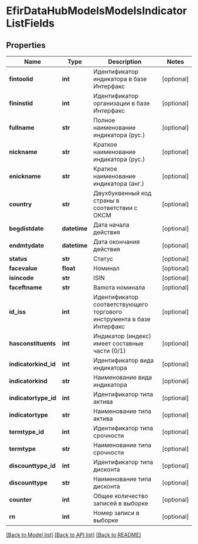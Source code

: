 # EfirDataHubModelsModelsIndicatorListFields

## Properties
Name | Type | Description | Notes
------------ | ------------- | ------------- | -------------
**fintoolid** | **int** | Идентификатор индикатора в базе Интерфакс | [optional] 
**fininstid** | **int** | Идентификатор организации в базе Интерфакс | [optional] 
**fullname** | **str** | Полное наименование индикатора (рус.) | [optional] 
**nickname** | **str** | Краткое наименование индикатора (рус.) | [optional] 
**enickname** | **str** | Краткое наименование индикатора (анг.) | [optional] 
**country** | **str** | Двухбуквенный код страны в соответствии с ОКСМ | [optional] 
**begdistdate** | **datetime** | Дата начала действия | [optional] 
**endmtydate** | **datetime** | Дата окончания действия | [optional] 
**status** | **str** | Статус | [optional] 
**facevalue** | **float** | Номинал | [optional] 
**isincode** | **str** | ISIN | [optional] 
**faceftname** | **str** | Валюта номинала | [optional] 
**id_iss** | **int** | Идентификатор соответствующего торгового инструмента в базе Интерфакс | [optional] 
**hasconstituents** | **int** | Индикатор (индекс) имеет составные части (0/1) | [optional] 
**indicatorkind_id** | **int** | Идентификатор вида индикатора | [optional] 
**indicatorkind** | **str** | Наименование вида индикатора | [optional] 
**indicatortype_id** | **int** | Идентификатор типа актива | [optional] 
**indicatortype** | **str** | Наименование типа актива | [optional] 
**termtype_id** | **int** | Идентификатор типа срочности | [optional] 
**termtype** | **str** | Наименование типа срочности | [optional] 
**discounttype_id** | **int** | Идентификатор типа дисконта | [optional] 
**discounttype** | **str** | Наименование типа дисконта | [optional] 
**counter** | **int** | Общее количество записей в выборке | [optional] 
**rn** | **int** | Номер записи в выборке | [optional] 

[[Back to Model list]](../README.md#documentation-for-models) [[Back to API list]](../README.md#documentation-for-api-endpoints) [[Back to README]](../README.md)

